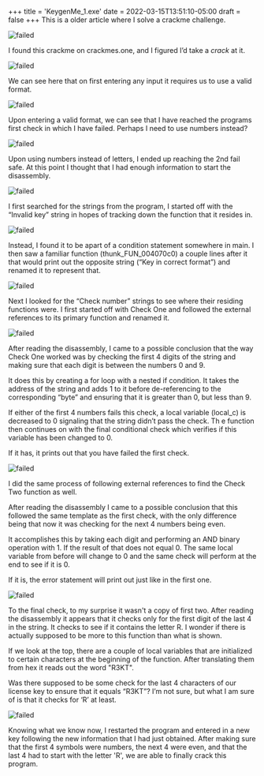 +++
title = 'KeygenMe_1.exe'
date = 2022-03-15T13:51:10-05:00
draft = false
+++
This is a older article where I solve a crackme challenge.
<!--more-->

![failed](/images/Miscellaneous/Keygenme/introphoto.png)

 I found this crackme on crackmes.one, and I figured I’d take a *crack* at it.

![failed](/images/Miscellaneous/Keygenme/photo1.png)

We can see here that on first entering any input it requires us to use a valid format.

![failed](/images/Miscellaneous/Keygenme/photo2.png)

Upon entering a valid format, we can see that I have reached the programs first 
check in which I have failed. Perhaps I need to use numbers instead?

![failed](/images/Miscellaneous/Keygenme/photo3.png)

Upon using numbers instead of letters, I ended up reaching the 2nd fail safe. 
At this point I thought that I had enough information to start the disassembly.

![failed](/images/Miscellaneous/Keygenme/photo4.png)

I first searched for the strings from the program, I started off with the 
“Invalid key” string in hopes of tracking down the function that it resides in.

![failed](/images/Miscellaneous/Keygenme/photo5.png)

Instead, I found it to be apart of a condition statement somewhere in main. 
I then saw a familiar function (thunk_FUN_004070c0) a couple lines after it 
that would print out the opposite string (“Key in correct format”) and renamed 
it to represent that.

![failed](/images/Miscellaneous/Keygenme/photo6.png)

Next I looked for the “Check number” strings to see where their residing 
functions were. I first started off with Check One and followed the external 
references to its primary function and renamed it.

![failed](/images/Miscellaneous/Keygenme/photo7.png)

After reading the disassembly, I came to a possible conclusion that the way 
Check One worked was by checking the first 4 digits of the string and making 
sure that each digit is between the numbers 0 and 9. 

It does this by creating a for loop with a nested if condition. It takes the 
address of the string and adds 1 to it before de-referencing to the 
corresponding “byte” and ensuring that it is greater than 0, but less than 9. 

If either of the first 4 numbers fails this check, a local variable (local_c) 
is decreased to 0 signaling that the string didn’t pass the check. Th
e function then continues on with the final conditional check which verifies 
if this variable has been changed to 0. 

If it has, it prints out that you have failed the first check.

![failed](/images/Miscellaneous/Keygenme/photo8.png)

I did the same process of following external references to find the Check Two 
function as well. 

After reading the disassembly I came to a possible conclusion that this followed 
the same template as the first check, with the only difference being that now 
it was checking for the next 4 numbers being even. 

It accomplishes this by taking each digit and performing an AND binary operation 
with 1. If the result of that does not equal 0. The same local variable from 
before will change to 0 and the same check will perform at the end to see if 
it is 0. 

If it is, the error statement will print out just like in the first one.

![failed](/images/Miscellaneous/Keygenme/photo9.png)

To the final check, to my surprise it wasn't a copy of first two. After reading 
the disassembly it appears that it checks only for the first digit of the last 
4 in the string. It checks to see if it contains the letter R. 
I wonder if there is actually supposed to be more to this function than what
is shown. 

If we look at the top, there are a couple of local variables that are 
initialized to certain characters at the beginning of the function. After 
translating them from hex it reads out the word "R3KT". 

Was there supposed to be some check for the last 4 characters of our license key 
to ensure that it equals “R3KT”? I’m not sure, but what I am sure of is that 
it checks for ‘R’ at least.

![failed](/images/Miscellaneous/Keygenme/photo10.png)

Knowing what we know now, I restarted the program and entered in a new key following the new information that I had just obtained. After making sure that the first 4 symbols were numbers, the next 4 were even, and that the last 4 had to start with the letter 'R', we are able to finally crack this program.
